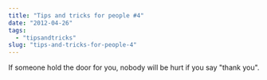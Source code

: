 ```yaml
---
title: "Tips and tricks for people #4"
date: "2012-04-26"
tags: 
  - "tipsandtricks"
slug: "tips-and-tricks-for-people-4"
---
```


If someone hold the door for you, nobody will be hurt if you say "thank you".
